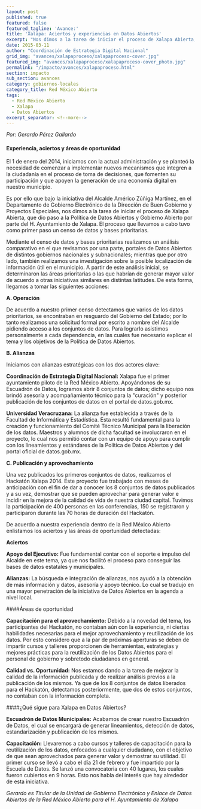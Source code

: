 ```yaml
---
layout: post
published: true
featured: false
featured_tagline: 'Avance:'
title: 'Xalapa: Aciertos y experiencias en Datos Abiertos'
excerpt: "Nos dimos a la tarea de iniciar el proceso de Xalapa Abierta, que dio paso a la Política de Datos Abiertos y Gobierno Abierto por parte del H. Ayuntamiento de Xalapa. El proceso que llevamos a cabo tuvo como primer paso un censo de datos y bases prioritarias."
date: 2015-03-11
author: "Coordinación de Estrategia Digital Nacional"
grid_img: "avances/xalapaproceso/xalapaproceso-cover.jpg"
featured_img: "avances/xalapaproceso/xalapaproceso-cover_photo.jpg"
permalink: "/impacto/avances/xalapaproceso.html"
section: impacto
sub_section: avances
category: gobiernos-locales
category_title: Red México Abierto
tags:
  - Red México Abierto
  - Xalapa
  - Datos Abiertos
excerpt_separator: <!--more-->
---
```


*Por: Gerardo Pérez Gallardo*

#### Experiencia, aciertos y áreas de oportunidad

El 1 de enero del 2014, iniciamos con la actual administración y se planteó la necesidad de comenzar a implementar nuevos mecanismos que integren a la ciudadanía en el proceso de toma de decisiones, que fomenten su participación y que apoyen la generación de una economía digital en nuestro municipio.

<!--more-->

Es por ello que bajo la iniciativa del Alcalde Américo Zúñiga Martínez, en el Departamento de Gobierno Electrónico de la Dirección de Buen Gobierno y Proyectos Especiales, nos dimos a la tarea de iniciar el proceso de Xalapa Abierta, que dio paso a la Política de Datos Abiertos y Gobierno Abierto por parte del H. Ayuntamiento de Xalapa. El proceso que llevamos a cabo tuvo como primer paso un censo de datos y bases prioritarias.

Mediante el censo de datos y bases prioritarias  realizamos un análisis comparativo en el que revisamos por una parte, portales de Datos Abiertos de distintos gobiernos nacionales y subnacionales; mientras que por otro lado, también realizamos una investigación sobre la posible localización de información útil en el municipio. A partir de este análisis inicial, se determinaron las áreas prioritarias o las que habrían de generar mayor valor de acuerdo a otras iniciativas similares en distintas latitudes. De esta forma, llegamos a tomar las siguientes acciones:

**A. Operación**

De acuerdo a nuestro primer censo detectamos que varios de los datos prioritarios, se encontraban en resguardo del Gobierno del Estado; por lo tanto realizamos una solicitud formal por escrito a nombre del Alcalde pidiendo acceso a los conjuntos de datos. Para lograrlo asistimos personalmente a cada dependencia, en las cuales fue necesario explicar el tema y los objetivos de la Política de Datos Abiertos.

**B. Alianzas**

Iniciamos con alianzas estratégicas con los dos actores clave:

**Coordinación de Estrategia Digital Nacional:**  Xalapa fue el primer ayuntamiento piloto de la Red México Abierto. Apoyándonos de su Escuadrón de Datos, logramos abrir 8 conjuntos de datos; dicho equipo nos brindó asesoría y acompañamiento técnico para la "curación" y posterior publicación de los conjuntos de datos en el portal de datos.gob.mx.

**Universidad Veracruzana:** La alianza fue establecida a través de la Facultad de Informática y Estadística. Esta resultó fundamental para la creación y funcionamiento del Comité Técnico Municipal para la liberación de los datos. Maestros y alumnos de dicha facultad se involucraron en el proyecto, lo cual nos permitió contar con un equipo de apoyo para cumplir con los lineamientos y estándares de la Política de Datos Abiertos y del portal oficial de datos.gob.mx.

**C. Publicación y aprovechamiento**

Una vez publicados los primeros conjuntos de datos, realizamos el Hackatón Xalapa 2014. Este proyecto fue trabajado con meses de anticipación con el fin de dar a conocer los 8 conjuntos de datos publicados y a su vez, demostrar que se pueden aprovechar para generar valor e incidir en la mejora de la calidad de vida de nuestra ciudad capital. Tuvimos la participación de 400 personas en las conferencias, 150 se registraron y participaron durante las 70 horas de duración del Hackatón.

De acuerdo a nuestra experiencia dentro de la Red México Abierto enlistamos los aciertos y las áreas de oportunidad detectadas:

**Aciertos**

**Apoyo del Ejecutivo:** Fue fundamental contar con el soporte e impulso del Alcalde en este tema, ya que nos facilitó el proceso para conseguir las bases de datos estatales y municipales.

**Alianzas:** La búsqueda e integración de alianzas, nos ayudó a la obtención de más información y datos, asesoría y apoyo técnico. Lo cual se tradujo en una mayor penetración de la iniciativa de Datos Abiertos en la agenda a nivel local.


####Áreas de oportunidad

**Capacitación para el aprovechamiento:** Debido a la novedad del tema, los participantes del Hackatón, no contaban aún con la experiencia, ni ciertas habilidades necesarias para el mejor aprovechamiento y reutilización de los datos. Por esto considero que a la par de próximas aperturas se deben de impartir cursos y talleres proporcionen de herramientas, estrategias y mejores prácticas para la reutilización de los Datos Abiertos para el personal de gobierno y sobretodo ciudadanos en general.

**Calidad vs. Oportunidad:** Nos estamos dando a la tarea de mejorar la calidad de la información publicada y de realizar análisis previos a la publicación de los mismos. Ya que de los 8 conjuntos de datos liberados para el Hackatón, detectamos posteriormente, que dos de estos conjuntos, no contaban con la información completa.

####¿Qué sigue para Xalapa en Datos Abiertos?

**Escuadrón de Datos Municipales:** Acabamos de crear nuestro Escuadrón de Datos, el cual se encargará de generar lineamientos, detección de datos, estandarización y publicación de los mismos.

**Capacitación:** Llevaremos a cabo cursos y talleres de capacitación para la reutilización de los datos, enfocados a cualquier ciudadano, con el objetivo de que sean aprovechados para generar valor y demostrar su utilidad. El primer curso se llevó a cabo el día 21 de febrero y fue impartido por la Escuela de Datos. Se lanzó una convocatoria con 40 lugares, los cuales fueron cubiertos en 9 horas. Esto nos habla del interés que hay alrededor de esta iniciativa.


*Gerardo es Titular de la Unidad de Gobierno Electrónico y Enlace de Datos Abiertos de la Red México Abierto para el H. Ayuntamiento de Xalapa*
